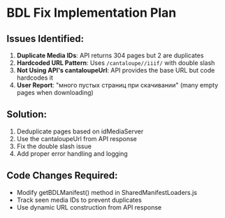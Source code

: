 # BDL Fix Implementation Plan

## Issues Identified:
1. **Duplicate Media IDs**: API returns 304 pages but 2 are duplicates
2. **Hardcoded URL Pattern**: Uses `/cantaloupe//iiif/` with double slash
3. **Not Using API's cantaloupeUrl**: API provides the base URL but code hardcodes it
4. **User Report**: "много пустых страниц при скачивании" (many empty pages when downloading)

## Solution:
1. Deduplicate pages based on idMediaServer
2. Use the cantaloupeUrl from API response
3. Fix the double slash issue
4. Add proper error handling and logging

## Code Changes Required:
- Modify getBDLManifest() method in SharedManifestLoaders.js
- Track seen media IDs to prevent duplicates
- Use dynamic URL construction from API response